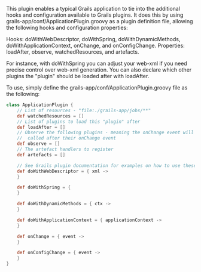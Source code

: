 This plugin enables a typical Grails application to tie into the additional hooks and configuration available
to Grails plugins.  It does this by using grails-app/conf/ApplicationPlugin.groovy as a plugin definition file,
allowing the following hooks and configuration properties:

Hooks: doWithWebDescriptor, doWithSpring, doWithDynamicMethods, doWithApplicationContext, onChange, and onConfigChange.
Properties: loadAfter, observe, watchedResources, and artefacts.

For instance, with doWithSpring you can adjust your web-xml if you need precise control over web-xml generation.
You can also declare which other plugins the "plugin" should be loaded after with loadAfter.

To use, simply define the grails-app/conf/ApplicationPlugin.groovy file as the following:

```groovy
class ApplicationPlugin {
	// List of resources - "file:./grails-app/jobs/**"
	def watchedResources = []
	// List of plugins to load this "plugin" after
	def loadAfter = []
	// Observe the following plugins - meaning the onChange event will be
	//	called after their onChange event
	def observe = []
	// The artefact handlers to register
	def artefacts = []

	// See Grails plugin documentation for examples on how to use these
    def doWithWebDescriptor = { xml ->
    }

    def doWithSpring = {
    }

    def doWithDynamicMethods = { ctx ->
    }

    def doWithApplicationContext = { applicationContext ->
    }

    def onChange = { event ->
    }

    def onConfigChange = { event ->
    }
}
```